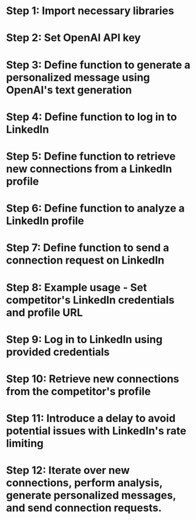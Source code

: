# Step 1: Import necessary libraries
# Step 2: Set OpenAI API key
# Step 3: Define function to generate a personalized message using OpenAI's text generation
# Step 4: Define function to log in to LinkedIn
# Step 5: Define function to retrieve new connections from a LinkedIn profile
# Step 6: Define function to analyze a LinkedIn profile
# Step 7: Define function to send a connection request on LinkedIn
# Step 8: Example usage - Set competitor's LinkedIn credentials and profile URL
# Step 9: Log in to LinkedIn using provided credentials
# Step 10: Retrieve new connections from the competitor's profile
# Step 11: Introduce a delay to avoid potential issues with LinkedIn's rate limiting
# Step 12: Iterate over new connections, perform analysis, generate personalized messages, and send connection requests.
